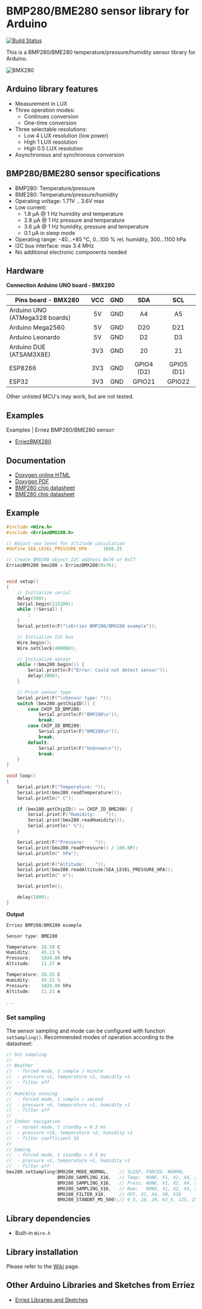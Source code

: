 # BMP280/BME280 sensor library for Arduino

[![Build Status](https://travis-ci.org/Erriez/ErriezBMX280.svg?branch=master)](https://travis-ci.org/Erriez/ErriezBMX280)

This is a BMP280/BME280 temperature/pressure/humidity sensor library for Arduino.

![BMX280](https://raw.githubusercontent.com/Erriez/ErriezBMX280/master/extras/BMX280.png)

## Arduino library features

- Measurement in LUX
- Three operation modes:
  - Continues conversion
  - One-time conversion
- Three selectable resolutions:
  - Low 4 LUX resolution (low power)
  - High 1 LUX resolution
  - High 0.5 LUX resolution
- Asynchronous and synchronous conversion


## BMP280/BME280 sensor specifications

- BMP280: Temperature/pressure
- BME280: Temperature/pressure/humidity
- Operating voltage: 1.71V .. 3.6V max
- Low current:
    - 1.8 μA @ 1 Hz humidity and temperature
    - 2.8 μA @ 1 Hz pressure and temperature
    - 3.6 μA @ 1 Hz humidity, pressure and temperature
    - 0.1 μA in sleep mode
- Operating range: -40...+85 °C, 0...100 % rel. humidity, 300...1100 hPa
- I2C bus interface: max 3.4 MHz
- No additional electronic components needed


## Hardware

**Connection Arduino UNO board - BMX280**

| Pins board - BMX280            | VCC  | GND  |    SDA     |    SCL     |
| ------------------------------ | :--: | :--: | :--------: | :--------: |
| Arduino UNO (ATMega328 boards) |  5V  | GND  |     A4     |     A5     |
| Arduino Mega2560               |  5V  | GND  |    D20     |    D21     |
| Arduino Leonardo               |  5V  | GND  |     D2     |     D3     |
| Arduino DUE (ATSAM3X8E)        | 3V3  | GND  |     20     |     21     |
| ESP8266                        | 3V3  | GND  | GPIO4 (D2) | GPIO5 (D1) |
| ESP32                          | 3V3  | GND  |   GPIO21   |   GPIO22   |

Other unlisted MCU's may work, but are not tested.


## Examples

Examples | Erriez BMP280/BME280 sensor:

* [ErriezBMX280](https://github.com/Erriez/ErriezBMX280/blob/master/examples/ErriezBMX280/ErriezBMX280.ino)


## Documentation

- [Doxygen online HTML](https://erriez.github.io/ErriezBMX280)
- [Doxygen PDF](https://github.com/Erriez/ErriezBMX280/raw/master/ErriezBMX280.pdf)
- [BMP280 chip datasheet](https://github.com/Erriez/ErriezBMX280/raw/master/extras/BMP280_datsheet.pdf)
- [BME280 chip datasheet](https://github.com/Erriez/ErriezBMX280/raw/master/extras/BME280_datsheet.pdf)


## Example

```c++
#include <Wire.h>
#include <ErriezBMX280.h>

// Adjust sea level for altitude calculation
#define SEA_LEVEL_PRESSURE_HPA      1026.25

// Create BMX280 object I2C address 0x76 or 0x77
ErriezBMX280 bmx280 = ErriezBMX280(0x76);


void setup()
{
    // Initialize serial
    delay(500);
    Serial.begin(115200);
    while (!Serial) {
        ;
    }
    Serial.println(F("\nErriez BMP280/BMX280 example"));

    // Initialize I2C bus
    Wire.begin();
    Wire.setClock(400000);

    // Initialize sensor
    while (!bmx280.begin()) {
        Serial.println(F("Error: Could not detect sensor"));
        delay(3000);
    }

    // Print sensor type
    Serial.print(F("\nSensor type: "));
    switch (bmx280.getChipID()) {
        case CHIP_ID_BMP280:
            Serial.println(F("BMP280\n"));
            break;
        case CHIP_ID_BME280:
            Serial.println(F("BME280\n"));
            break;
        default:
            Serial.println(F("Unknown\n"));
            break;
    }
}

void loop()
{
    Serial.print(F("Temperature: "));
    Serial.print(bmx280.readTemperature());
    Serial.println(" C");

    if (bmx280.getChipID() == CHIP_ID_BME280) {
        Serial.print(F("Humidity:    "));
        Serial.print(bmx280.readHumidity());
        Serial.println(" %");
    }

    Serial.print(F("Pressure:    "));
    Serial.print(bmx280.readPressure() / 100.0F);
    Serial.println(" hPa");

    Serial.print(F("Altitude:    "));
    Serial.print(bmx280.readAltitude(SEA_LEVEL_PRESSURE_HPA));
    Serial.println(" m");

    Serial.println();

    delay(1000);
}
```
**Output**
```c++
Erriez BMP280/BMX280 example

Sensor type: BME280

Temperature: 28.50 C
Humidity:    45.13 %
Pressure:    1024.88 hPa
Altitude:    11.27 m

Temperature: 28.55 C
Humidity:    45.21 %
Pressure:    1024.89 hPa
Altitude:    11.21 m

...
```

### Set sampling

The sensor sampling and mode can be configured with function `setSampling()`. Recommended modes of
operation according to the datasheet:

```c++
// Set sampling
//
// Weather
//  - forced mode, 1 sample / minute
//  - pressure ×1, temperature ×1, humidity ×1
//  - filter off
//
// Humidity sensing
//  - forced mode, 1 sample / second
//  - pressure ×0, temperature ×1, humidity ×1
//  - filter off
//
// Indoor navigation
//  - normal mode, t standby = 0.5 ms
//  - pressure ×16, temperature ×2, humidity ×1
//  - filter coefficient 16
//
// Gaming
//  - forced mode, t standby = 0.5 ms
//  - pressure ×1, temperature ×1, humidity ×1
//  - filter off
bmx280.setSampling(BMX280_MODE_NORMAL,    // SLEEP, FORCED, NORMAL
                   BMX280_SAMPLING_X16,   // Temp:  NONE, X1, X2, X4, X8, X16
                   BMX280_SAMPLING_X16,   // Press: NONE, X1, X2, X4, X8, X16
                   BMX280_SAMPLING_X16,   // Hum:   NONE, X1, X2, X4, X8, X16 (BME280)
                   BMX280_FILTER_X16,     // OFF, X2, X4, X8, X16
                   BMX280_STANDBY_MS_500);// 0_5, 10, 20, 62_5, 125, 250, 500, 1000
 ```

## Library dependencies

- Built-in ```Wire.h```


## Library installation

Please refer to the [Wiki](https://github.com/Erriez/ErriezArduinoLibrariesAndSketches/wiki) page.


## Other Arduino Libraries and Sketches from Erriez

* [Erriez Libraries and Sketches](https://github.com/Erriez/ErriezArduinoLibrariesAndSketches)

